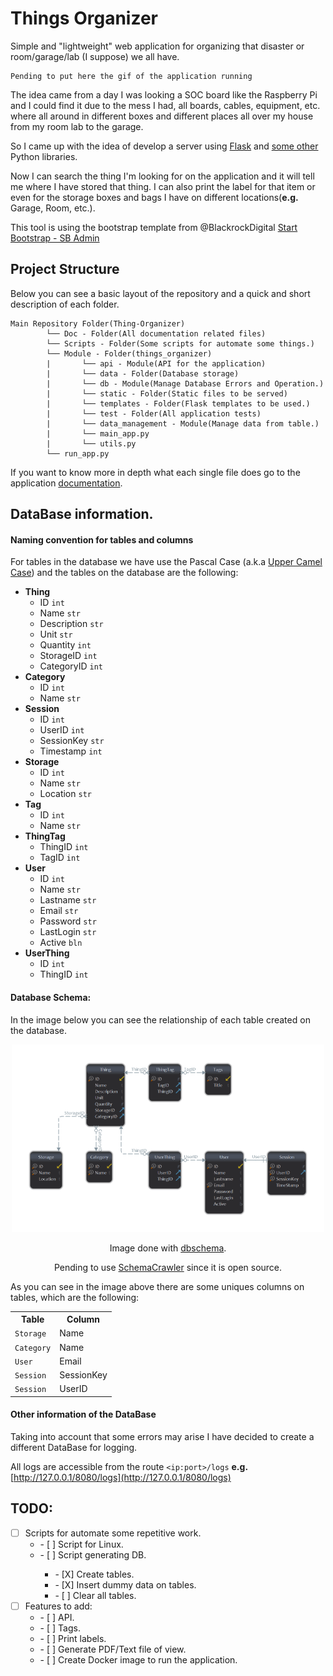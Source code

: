# Things Organizer

Simple and "lightweight" web application for organizing that disaster or room/garage/lab
(I suppose) we all have.

```
Pending to put here the gif of the application running
```

The idea came from a day I was looking a SOC board like the Raspberry Pi and I could find it
due to the mess I had, all boards, cables, equipment, etc. where all around in different boxes and
different places all over my house from my room lab to the garage.


So I came up with the idea of develop a server using [Flask](http://flask.pocoo.org/) and
[some other](/requirements.txt) Python libraries.


Now I can search the thing I'm looking for on the application and it will tell me where I have
stored that thing. I can also print the label for that item or even for the storage boxes and bags
I have on different locations(**e.g.** Garage, Room, etc.).

This tool is using the bootstrap template from @BlackrockDigital
[Start Bootstrap - SB Admin](https://github.com/BlackrockDigital/startbootstrap-sb-admin)

## Project Structure

Below you can see a basic layout of the repository and a quick and short description of each folder.

```
Main Repository Folder(Thing-Organizer)
        └── Doc - Folder(All documentation related files)
        └── Scripts - Folder(Some scripts for automate some things.)
        └── Module - Folder(things_organizer)
        |       └── api - Module(API for the application)
        |       └── data - Folder(Database storage)
        |       └── db - Module(Manage Database Errors and Operation.)
        |       └── static - Folder(Static files to be served)
        |       └── templates - Folder(Flask templates to be used.)
        |       └── test - Folder(All application tests)
        |       └── data_management - Module(Manage data from table.)
        |       └── main_app.py
        |       └── utils.py
        └── run_app.py
```

If you want to know more in depth what each single file does go to the
application [documentation](Doc/project_documentation/things_organizer).

## DataBase information.

#### Naming convention for tables and columns

For tables in the database we have use the Pascal Case
(a.k.a [Upper Camel Case](https://en.wikipedia.org/wiki/Camel_case)) and the tables on the database
are the following:

* **Thing**
    * ID `int`
    * Name `str`
    * Description `str`
    * Unit `str`
    * Quantity `int`
    * StorageID `int`
    * CategoryID `int`
* **Category**
    * ID `int`
    * Name `str`
* **Session**
    * ID  `int`
    * UserID `int`
    * SessionKey `str`
    * Timestamp `int`
* **Storage**
    * ID  `int`
    * Name `str`
    * Location `str`
* **Tag**
    * ID `int`
    * Name `str`
* **ThingTag**
    * ThingID `int`
    * TagID `int`
* **User**
    * ID `int`
    * Name `str`
    * Lastname `str`
    * Email `str`
    * Password `str`
    * LastLogin `str`
    * Active `bln`
* **UserThing**
    * ID `int`
    * ThingID `int`

#### Database Schema:

In the image below you can see the relationship of each table created on the database.

<p align="center">
<img src="Doc/img/sql_diagram.png" alt="SQL scheme Diagram"  width="500"/>
</p>
<p align="center">Image done with <a href="https://www.dbschema.com/download.html">dbschema</a>.
</p>
<p align="center">Pending to use <a href="https://github.com/schemacrawler/SchemaCrawler">SchemaCrawler</a> since it is open
source.</p>

As you can see in the image above there are some uniques columns on tables, which are the following:

<center>
  <table>
    <tr>
      <th>Table</th>
      <th>Column</th>
    </tr>
    <tr>
      <td><code>Storage</code></td>
      <td>Name</td>
    </tr>
    <tr>
      <td><code>Category</code></td>
      <td>Name</td>
    </tr>
    <tr>
      <td><code>User</code></td>
      <td>Email</td>
    </tr>
    <tr>
      <td><code>Session</code></td>
      <td>SessionKey</td>
    </tr>
    <tr>
      <td><code>Session</code></td>
      <td>UserID</td>
    </tr>
  </table>
</center>

#### Other information of the DataBase

Taking into account that some errors may arise I have decided to create a
different DataBase for logging.

All logs are accessible from the route `<ip:port>/logs`
**e.g.** [http://127.0.0.1/8080/logs](http://127.0.0.1/8080/logs)

## TODO:
 - [ ] Scripts for automate some repetitive work.
   <ul><li> - [ ] Script for Linux.</li>
   <li> - [ ] Script generating DB.</li>
      <ul><li> - [X] Create tables.</li>
      <li> - [X] Insert dummy data on tables.</li>
      <li> - [ ] Clear all tables.</li></ul>
   </ul>
 - [ ] Features to add:
   <ul><li> - [ ] API.</li>
   <li> - [ ] Tags.</li>
   <li> - [ ] Print labels.</li>
   <li> - [ ] Generate PDF/Text file of view.</li>
   <li> - [ ] Create Docker image to run the application.</li>
   </ul>
